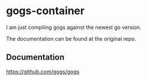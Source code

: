 # gogs-container
I am just compiling gogs against the newest go version.

The documentation can be found at the original repo.

## Documentation
https://github.com/gogs/gogs
